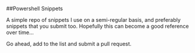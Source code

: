 ##Powershell Snippets

A simple repo of snippets I use on a semi-regular basis, and preferably snippets that you submit too. Hopefully this can become a good reference over time...

Go ahead, add to the list and submit a pull request.